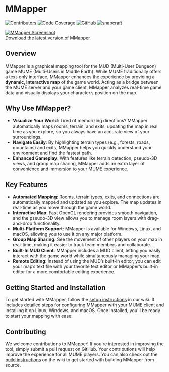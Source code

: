 MMapper
============================
[![Contributors](https://img.shields.io/github/contributors/MUME/MMapper.svg?style=flat)](https://github.com/MUME/MMapper/graphs/contributors)
[![Code Coverage](https://codecov.io/gh/MUME/MMapper/branch/master/graph/badge.svg)](https://codecov.io/gh/MUME/MMapper)
[![GitHub](https://img.shields.io/github/license/MUME/MMapper.svg)](https://github.com/MUME/MMapper/blob/master/COPYING.txt)
[![snapcraft](https://snapcraft.io/mmapper/badge.svg)](https://snapcraft.io/mmapper)

[![MMapper Screenshot](/../master/appdata/screenshot1.png?raw=true "MMapper")<br>Download the latest version of MMapper](https://github.com/MUME/MMapper/releases)

## Overview
MMapper is a graphical mapping tool for the MUD (Multi-User Dungeon) game MUME (Multi-Users in Middle Earth). While MUME traditionally offers a text-only interface, MMapper enhances the experience by providing a **dynamic, interactive map** of the game world. Acting as a bridge between the MUME server and your game client, MMapper analyzes real-time game data and visually displays your character’s position on the map.

## Why Use MMapper?
- **Visualize Your World**: Tired of memorizing directions? MMapper automatically maps rooms, terrain, and exits, updating the map in real time as you explore, so you always have an accurate view of your surroundings.
- **Navigate Easily**: By highlighting terrain types (e.g., forests, roads, mountains) and exits, MMapper helps you quickly understand your environment and find the fastest path.
- **Enhanced Gameplay**: With features like terrain detection, pseudo-3D views, and group map sharing, MMapper adds an extra layer of convenience and immersion to your MUME experience.

## Key Features
- **Automated Mapping**: Rooms, terrain types, exits, and connections are automatically mapped and updated as you explore. The map updates in real-time as you move through the game world.
- **Interactive Map**: Fast OpenGL rendering provides smooth navigation, and the pseudo-3D view allows you to manage room layers with drag-and-drop functionality.
- **Multi-Platform Support**: MMapper is available for Windows, Linux, and macOS, allowing you to use it on any major platform.
- **Group Map Sharing**: See the movement of other players on your map in real-time, making it easier to track team members and collaborate.
- **Built-In MUD Client**: MMapper includes a MUD client, letting you easily interact with the game world while simultaneously managing your map.
- **Remote Editing**: Instead of using the MUD’s built-in editor, you can edit your map’s text file with your favorite text editor or MMapper’s built-in editor for a more comfortable editing experience.

## Getting Started and Installation
To get started with MMapper, follow the [setup instructions](https://github.com/MUME/MMapper/wiki) in our wiki. It includes detailed steps for configuring MMapper with your MUME client and installing it on Linux, Windows, and macOS. Once installed, you'll be ready to start your mapping with ease.

## Contributing
We welcome contributions to MMapper! If you're interested in improving the tool, simply submit a pull request on GitHub. Your contributions will help improve the experience for all MUME players. You can also check out the [build instructions](https://github.com/MUME/MMapper/wiki/Build) on the wiki to get started with building MMapper from source.
